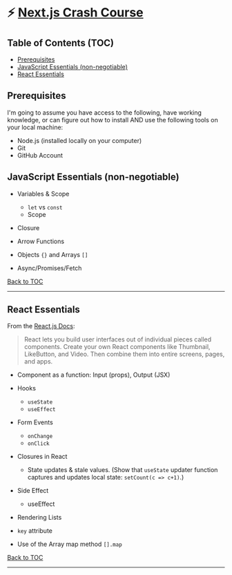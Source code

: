 # ⚡️ [Next.js Crash Course](https://github.com/jaimemendozadev/nextjs-crash-course)

## Table of Contents (TOC)

- [Prerequisites](#prerequisites)
- [JavaScript Essentials (non-negotiable)](#javascript-essentials-non-negotiable)
- [React Essentials](#react-essentials)


## Prerequisites

I'm going to assume you have access to the following, have working knowledge, or can figure out how to install AND use the following tools on your local machine:

- Node.js (installed locally on your computer)
- Git
- GitHub Account


## JavaScript Essentials (non-negotiable)

- Variables & Scope
  - `let` vs `const`
  - Scope

- Closure

- Arrow Functions

- Objects `{}` and Arrays `[]`

- Async/Promises/Fetch



[Back to TOC](#table-of-contents-toc)


---

## React Essentials

From the [React.js Docs](https://react.dev/):

> React lets you build user interfaces out of individual pieces called components. Create your own React components like Thumbnail, LikeButton, and Video. Then combine them into entire screens, pages, and apps.


- Component as a function: Input (props), Output (JSX)
- Hooks
  - `useState`
  - `useEffect`

- Form Events
  - `onChange`
  - `onClick`

- Closures in React
  - State updates & stale values. (Show that `useState` updater function captures and updates local state: `setCount(c => c+1)`.)

- Side Effect
  - useEffect

- Rendering Lists
 - `key` attribute
 - Use of the Array map method `[].map`



[Back to TOC](#table-of-contents-toc)

---








